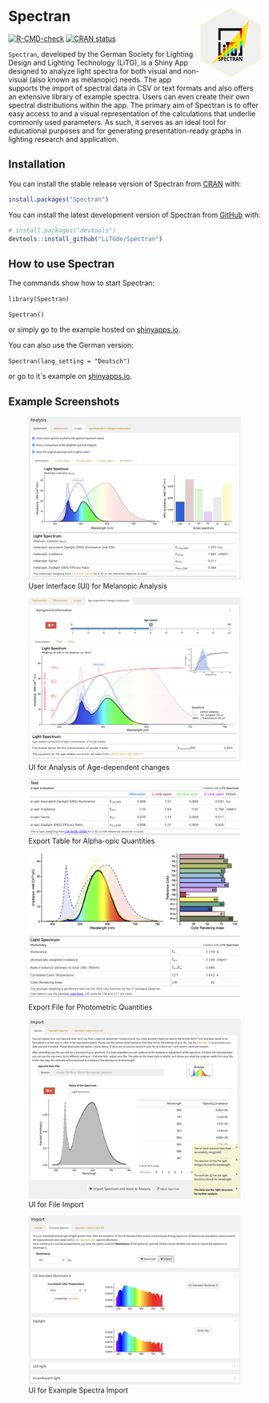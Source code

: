 
<!-- README.md is generated from README.Rmd. Please edit that file -->

# Spectran <img src="man/figures/logo.png" align="right" height="139"/>

<!-- badges: start -->

[![R-CMD-check](https://github.com/LiTGde/Spectran/actions/workflows/R-CMD-check.yaml/badge.svg)](https://github.com/LiTGde/Spectran/actions/workflows/R-CMD-check.yaml)
[![CRAN
status](https://www.r-pkg.org/badges/version/Spectran)](https://CRAN.R-project.org/package=Spectran)
<!-- badges: end -->

`Spectran`, developed by the German Society for Lighting Design and
Lighting Technology (LiTG), is a Shiny App designed to analyze light
spectra for both visual and non-visual (also known as melanopic) needs.
The app supports the import of spectral data in CSV or text formats and
also offers an extensive library of example spectra. Users can even
create their own spectral distributions within the app. The primary aim
of Spectran is to offer easy access to and a visual representation of
the calculations that underlie commonly used parameters. As such, it
serves as an ideal tool for educational purposes and for generating
presentation-ready graphs in lighting research and application.

## Installation

You can install the stable release version of Spectran from
[CRAN](https://cran.r-project.org/web/packages/Spectran/index.html)
with:

``` r
install.packages("Spectran")
```

You can install the latest development version of Spectran from
[GitHub](https://github.com/) with:

``` r
# install.packages("devtools")
devtools::install_github("LiTGde/Spectran")
```

## How to use Spectran

The commands show how to start Spectran:

`library(Spectran)`

`Spectran()`

or simply go to the example hosted on
[shinyapps.io](https://litg.shinyapps.io/Spectran_en/).

You can also use the German version:

`Spectran(lang_setting = "Deutsch")`

or go to it´s example on
[shinyapps.io](https://litg.shinyapps.io/Spectran_de/).

## Example Screenshots

<figure>
<img src="man/figures/English/05_Nonvisual_Analysis.png"
alt="User Interface (UI) for Melanopic Analysis" />
<figcaption aria-hidden="true">User Interface (UI) for Melanopic
Analysis</figcaption>
</figure>

<figure>
<img src="man/figures/English/06_Age-dependent_Analysis.png"
alt="UI for Analysis of Age-dependent changes" />
<figcaption aria-hidden="true">UI for Analysis of Age-dependent
changes</figcaption>
</figure>

<figure>
<img src="man/figures/English/09_Table_Export.png"
alt="Export Table for Alpha-opic Quantities" />
<figcaption aria-hidden="true">Export Table for Alpha-opic
Quantities</figcaption>
</figure>

<figure>
<img src="man/figures/English/08_Graph_Export.png"
alt="Export File for Photometric Quantities" />
<figcaption aria-hidden="true">Export File for Photometric
Quantities</figcaption>
</figure>

<figure>
<img src="man/figures/English/01_Import_UI.png"
alt="UI for File Import" />
<figcaption aria-hidden="true">UI for File Import</figcaption>
</figure>

<figure>
<img src="man/figures/English/02_Example_Spectra.png"
alt="UI for Example Spectra Import" />
<figcaption aria-hidden="true">UI for Example Spectra
Import</figcaption>
</figure>
